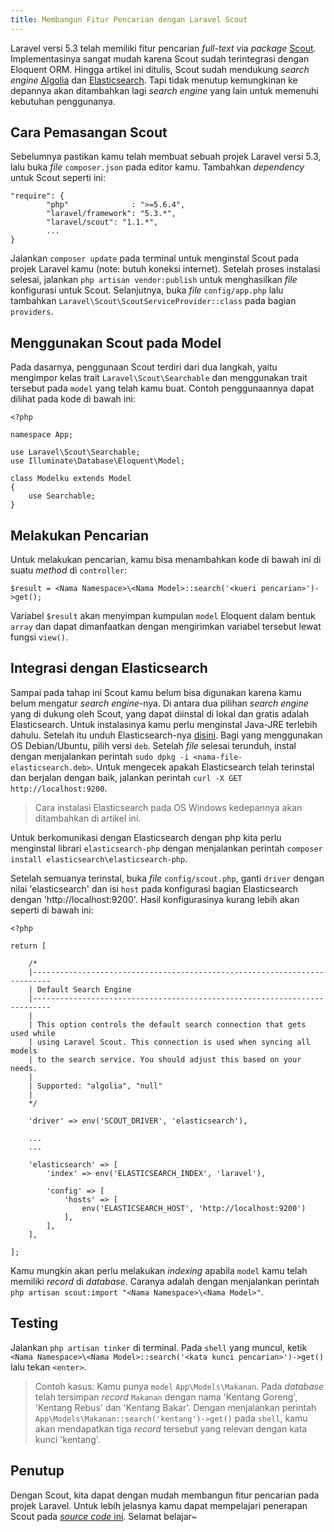 ```yaml
---
title: Membangun Fitur Pencarian dengan Laravel Scout
---  
```


Laravel versi 5.3 telah memiliki fitur pencarian _full-text_ via _package_ [Scout](https://github.com/laravel/scout). Implementasinya sangat mudah karena Scout sudah terintegrasi dengan Eloquent ORM. Hingga artikel ini ditulis, Scout sudah mendukung _search engine_ [Algolia](https://www.algolia.com) dan [Elasticsearch](https://www.elastic.co/products/elasticsearch). Tapi tidak menutup kemungkinan ke depannya akan ditambahkan lagi _search engine_ yang lain untuk memenuhi kebutuhan penggunanya.  

## Cara Pemasangan Scout  

Sebelumnya pastikan kamu telah membuat sebuah projek Laravel versi 5.3, lalu buka _file_ `composer.json` pada editor kamu. Tambahkan _dependency_ untuk Scout seperti ini:  

```
"require": {
        "php"              : ">=5.6.4",
        "laravel/framework": "5.3.*",
        "laravel/scout": "1.1.*",
		...
}
```  

Jalankan `composer update` pada terminal untuk menginstal Scout pada projek Laravel kamu (note: butuh koneksi internet). Setelah proses instalasi selesai, jalankan `php artisan vendor:publish` untuk menghasilkan _file_ konfigurasi untuk Scout. Selanjutnya, buka _file_ `config/app.php` lalu tambahkan `Laravel\Scout\ScoutServiceProvider::class` pada bagian `providers`.  

## Menggunakan Scout pada Model  

Pada dasarnya, penggunaan Scout terdiri dari dua langkah, yaitu mengimpor kelas trait `Laravel\Scout\Searchable` dan menggunakan trait tersebut pada `model` yang telah kamu buat. Contoh penggunaannya dapat dilihat pada kode di bawah ini:  

```
<?php

namespace App;

use Laravel\Scout\Searchable;
use Illuminate\Database\Eloquent\Model;

class Modelku extends Model
{
	use Searchable;
}
```  

## Melakukan Pencarian  

Untuk melakukan pencarian, kamu bisa menambahkan kode di bawah ini di suatu _method_ di `controller`:  

```
$result = <Nama Namespace>\<Nama Model>::search('<kueri pencarian>')->get();
```  

Variabel `$result` akan menyimpan kumpulan `model` Eloquent dalam bentuk `array` dan dapat dimanfaatkan dengan mengirimkan variabel tersebut lewat fungsi `view()`.  

## Integrasi dengan Elasticsearch  

Sampai pada tahap ini Scout kamu belum bisa digunakan karena kamu belum mengatur _search engine_-nya. Di antara dua pilihan _search engine_ yang di dukung oleh Scout, yang dapat diinstal di lokal dan gratis adalah Elasticsearch. Untuk instalasinya kamu perlu menginstal Java-JRE terlebih dahulu. Setelah itu unduh Elasticsearch-nya [disini](https://www.elastic.co/downloads/elasticsearch). Bagi yang menggunakan OS Debian/Ubuntu, pilih versi `deb`. Setelah _file_ selesai terunduh, instal dengan menjalankan perintah `sudo dpkg -i <nama-file-elasticsearch.deb>`. Untuk mengecek apakah Elasticsearch telah terinstal dan berjalan dengan baik, jalankan perintah `curl -X GET http://localhost:9200`.  

> Cara instalasi Elasticsearch pada OS Windows kedepannya akan ditambahkan di artikel ini.  

Untuk berkomunikasi dengan Elasticsearch dengan php kita perlu menginstal librari `elasticsearch-php` dengan menjalankan perintah `composer install elasticsearch\elasticsearch-php`.  

Setelah semuanya terinstal, buka _file_ `config/scout.php`, ganti `driver` dengan nilai 'elasticsearch' dan isi `host` pada konfigurasi bagian Elasticsearch dengan 'http://localhost:9200'. Hasil konfigurasinya kurang lebih akan seperti di bawah ini:  

```
<?php

return [

    /*
    |--------------------------------------------------------------------------
    | Default Search Engine
    |--------------------------------------------------------------------------
    |
    | This option controls the default search connection that gets used while
    | using Laravel Scout. This connection is used when syncing all models
    | to the search service. You should adjust this based on your needs.
    |
    | Supported: "algolia", "null"
    |
    */

    'driver' => env('SCOUT_DRIVER', 'elasticsearch'),
	
	...
	...
	
    'elasticsearch' => [
        'index' => env('ELASTICSEARCH_INDEX', 'laravel'),

        'config' => [
            'hosts' => [
                env('ELASTICSEARCH_HOST', 'http://localhost:9200')
            ],
        ],
    ],

];
```

Kamu mungkin akan perlu melakukan _indexing_ apabila `model` kamu telah memiliki _record_ di _database_. Caranya adalah dengan menjalankan perintah `php artisan scout:import "<Nama Namespace>\<Nama Model>"`.  

## Testing  

Jalankan `php artisan tinker` di terminal. Pada `shell` yang muncul, ketik `<Nama Namespace>\<Nama Model>::search('<kata kunci pencarian>')->get()` lalu tekan `<enter>`.  

> Contoh kasus: Kamu punya `model` `App\Models\Makanan`. Pada _database_ telah tersimpan _record_ `Makanan` dengan nama 'Kentang Goreng', 'Kentang Rebus' dan 'Kentang Bakar'. Dengan menjalankan perintah `App\Models\Makanan::search('kentang')->get()` pada `shell`, kamu akan mendapatkan tiga _record_ tersebut yang relevan dengan kata kunci 'kentang'.  

## Penutup  

Dengan Scout, kita dapat dengan mudah membangun fitur pencarian pada projek Laravel. Untuk lebih jelasnya kamu dapat mempelajari penerapan Scout pada [_source code_ ini](https://github.com/rahmanda/ambercat-scout). Selamat belajar~
